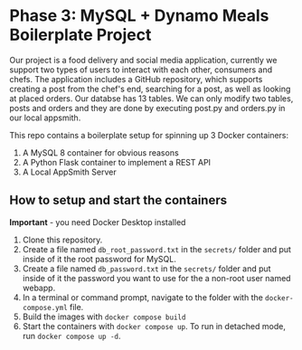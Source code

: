 # Phase 3: MySQL + Dynamo Meals Boilerplate Project

Our project is a food delivery and social media application, currently we support two types of users to interact with each other, consumers and chefs. The application includes a GitHub repository, which supports creating a post from the chef's end, searching for a post, as well as looking at placed orders. Our databse has 13 tables. We can only modify two tables, posts and orders and they are done by executing post.py and orders.py in our local appsmith.


This repo contains a boilerplate setup for spinning up 3 Docker containers: 
1. A MySQL 8 container for obvious reasons
1. A Python Flask container to implement a REST API
1. A Local AppSmith Server

## How to setup and start the containers
**Important** - you need Docker Desktop installed

1. Clone this repository.  
1. Create a file named `db_root_password.txt` in the `secrets/` folder and put inside of it the root password for MySQL. 
1. Create a file named `db_password.txt` in the `secrets/` folder and put inside of it the password you want to use for the a non-root user named webapp. 
1. In a terminal or command prompt, navigate to the folder with the `docker-compose.yml` file.  
1. Build the images with `docker compose build`
1. Start the containers with `docker compose up`.  To run in detached mode, run `docker compose up -d`. 





